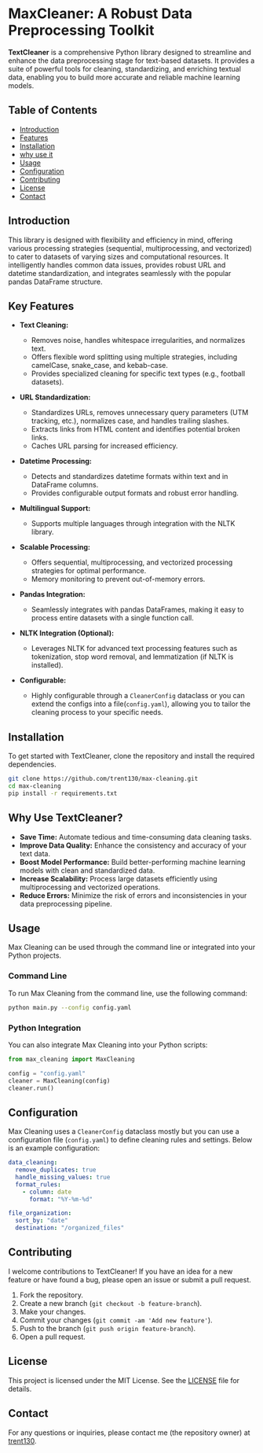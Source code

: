 # MaxCleaner: A Robust Data Preprocessing Toolkit

**TextCleaner** is a comprehensive Python library designed to streamline and enhance the data preprocessing stage for text-based datasets. It provides a suite of powerful tools for cleaning, standardizing, and enriching textual data, enabling you to build more accurate and reliable machine learning models.


## Table of Contents

- [Introduction](#introduction)
- [Features](#key-features)
- [Installation](#installation)
- [why use it](#why-use-textcleaner)
- [Usage](#usage)
- [Configuration](#configuration)
- [Contributing](#contributing)
- [License](#license)
- [Contact](#contact)

## Introduction
This library is designed with flexibility and efficiency in mind, offering various processing strategies (sequential, multiprocessing, and vectorized) to cater to datasets of varying sizes and computational resources.  It intelligently handles common data issues, provides robust URL and datetime standardization, and integrates seamlessly with the popular pandas DataFrame structure.

## Key Features

*   **Text Cleaning:**
    *   Removes noise, handles whitespace irregularities, and normalizes text.
    *   Offers flexible word splitting using multiple strategies, including camelCase, snake\_case, and kebab-case.
    *   Provides specialized cleaning for specific text types (e.g., football datasets).

*   **URL Standardization:**
    *   Standardizes URLs, removes unnecessary query parameters (UTM tracking, etc.), normalizes case, and handles trailing slashes.
    *   Extracts links from HTML content and identifies potential broken links.
    *   Caches URL parsing for increased efficiency.

*   **Datetime Processing:**
    *   Detects and standardizes datetime formats within text and in DataFrame columns.
    *   Provides configurable output formats and robust error handling.

*   **Multilingual Support:**
    *   Supports multiple languages through integration with the NLTK library.

*   **Scalable Processing:**
    *   Offers sequential, multiprocessing, and vectorized processing strategies for optimal performance.
    *   Memory monitoring to prevent out-of-memory errors.

*   **Pandas Integration:**
    *   Seamlessly integrates with pandas DataFrames, making it easy to process entire datasets with a single function call.

*   **NLTK Integration (Optional):**
    *   Leverages NLTK for advanced text processing features such as tokenization, stop word removal, and lemmatization (if NLTK is installed).

*   **Configurable:**
    *   Highly configurable through a `CleanerConfig` dataclass or you can extend the configs into a file(`config.yaml`), allowing you to tailor the cleaning process to your specific needs.


## Installation

To get started with TextCleaner, clone the repository and install the required dependencies.

```bash
git clone https://github.com/trent130/max-cleaning.git
cd max-cleaning
pip install -r requirements.txt
```


## Why Use TextCleaner?

*   **Save Time:** Automate tedious and time-consuming data cleaning tasks.
*   **Improve Data Quality:** Enhance the consistency and accuracy of your text data.
*   **Boost Model Performance:** Build better-performing machine learning models with clean and standardized data.
*   **Increase Scalability:** Process large datasets efficiently using multiprocessing and vectorized operations.
*   **Reduce Errors:** Minimize the risk of errors and inconsistencies in your data preprocessing pipeline.

## Usage

Max Cleaning can be used through the command line or integrated into your Python projects.

### Command Line

To run Max Cleaning from the command line, use the following command:

```bash
python main.py --config config.yaml
```

### Python Integration

You can also integrate Max Cleaning into your Python scripts:

```python
from max_cleaning import MaxCleaning

config = "config.yaml"
cleaner = MaxCleaning(config)
cleaner.run()
```

## Configuration

Max Cleaning uses a `CleanerConfig` dataclass mostly but you can use a configuration file (`config.yaml`) to define cleaning rules and settings. Below is an example configuration:

```yaml
data_cleaning:
  remove_duplicates: true
  handle_missing_values: true
  format_rules:
    - column: date
      format: "%Y-%m-%d"

file_organization:
  sort_by: "date"
  destination: "/organized_files"
```

## Contributing

I welcome contributions to TextCleaner! If you have an idea for a new feature or have found a bug, please open an issue or submit a pull request.

1. Fork the repository.
2. Create a new branch (`git checkout -b feature-branch`).
3. Make your changes.
4. Commit your changes (`git commit -am 'Add new feature'`).
5. Push to the branch (`git push origin feature-branch`).
6. Open a pull request.

## License

This project is licensed under the MIT License. See the [LICENSE](LICENSE) file for details.

## Contact

For any questions or inquiries, please contact me (the repository owner) at [trent130](https://github.com/trent130).